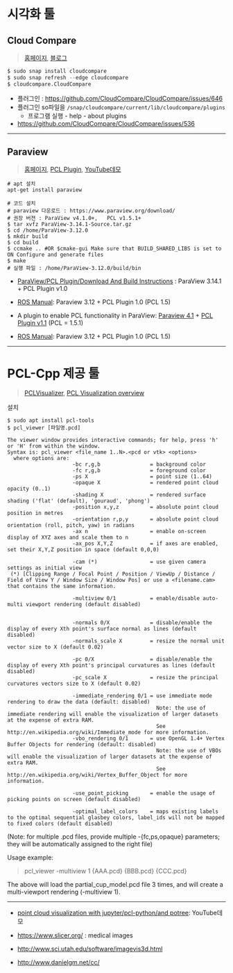 # 시각화 툴 



## Cloud Compare 

> [홈페이지](http://www.danielgm.net/cc/), [블로그](http://www.pointcloud.jp/blog_n23/)

```python
$ sudo snap install cloudcompare
$ sudo snap refresh --edge cloudcompare
$ cloudcompare.CloudCompare
```

- 플러그인 : https://github.com/CloudCompare/CloudCompare/issues/646
- 플러그인 so파일을 `/snap/cloudcompare/current/lib/cloudcompare/plugins` 
  - 프로그램 실행 - help - about plugins
- https://github.com/CloudCompare/CloudCompare/issues/536







---

## Paraview 


> [홈페이지](https://www.paraview.org/), [PCL Plugin](https://www.paraview.org/Wiki/ParaView/PCL_Plugin), [YouTube데모](https://www.youtube.com/watch?v=BZBQXcBvHW0) 

```
# apt 설치 
apt-get install paraview

# 코드 설치 
# paraview 다운로드 : https://www.paraview.org/download/
# 권장 버젼 : ParaView v4.1.0+,   PCL v1.5.1+
$ tar xvfz ParaView-3.14.1-Source.tar.gz
$ cd /home/ParaView-3.12.0 
$ mkdir build 
$ cd build 
$ ccmake .. #OR $cmake-gui Make sure that BUILD_SHARED_LIBS is set to ON Configure and generate files 
$ make 
# 실행 파일 : /home/ParaView-3.12.0/build/bin 
```




- [ParaView/PCL Plugin/Download And Build Instructions](https://www.paraview.org/Wiki/ParaView/PCL_Plugin/Download_And_Build_Instructions) : ParaView 3.14.1 + PCL Plugin v1.0


- [ROS Manual](http://wiki.ros.org/Industrial/Tutorials/PCLParaview): Paraview 3.12 + PCL Plugin 1.0 (PCL 1.5)

- A plugin to enable PCL functionality in ParaView: [Paraview 4.1](https://www.paraview.org/paraview-downloads/download.php?submit=Download&version=v4.1&type=binary&os=Linux&downloadFile=ParaView-4.1.0-Linux-64bit-glibc-2.3.6.tar.gz) + [PCL Plugin v1.1](https://github.com/Kitware/PCLPlugin) (PCL = 1.5.1)



- [ROS Manual](http://wiki.ros.org/Industrial/Tutorials/PCLParaview): Paraview 3.12 + PCL Plugin 1.0 (PCL 1.5)


--- 
  
# PCL-Cpp 제공 툴 

> [PCLVisualizer](http://pointclouds.org/documentation/tutorials/pcl_visualizer.php), [PCL Visualization overview](http://pointclouds.org/documentation/overview/visualization.php)

설치 
```
$ sudo apt install pcl-tools 
$ pcl_viewer [파일명.pcd]
```


```
The viewer window provides interactive commands; for help, press 'h' or 'H' from within the window.
Syntax is: pcl_viewer <file_name 1..N>.<pcd or vtk> <options>
  where options are:
                     -bc r,g,b                = background color
                     -fc r,g,b                = foreground color
                     -ps X                    = point size (1..64) 
                     -opaque X                = rendered point cloud opacity (0..1)
                     -shading X               = rendered surface shading ('flat' (default), 'gouraud', 'phong')
                     -position x,y,z          = absolute point cloud position in metres
                     -orientation r,p,y       = absolute point cloud orientation (roll, pitch, yaw) in radians
                     -ax n                    = enable on-screen display of XYZ axes and scale them to n
                     -ax_pos X,Y,Z            = if axes are enabled, set their X,Y,Z position in space (default 0,0,0)

                     -cam (*)                 = use given camera settings as initial view
 (*) [Clipping Range / Focal Point / Position / ViewUp / Distance / Field of View Y / Window Size / Window Pos] or use a <filename.cam> that contains the same information.

                     -multiview 0/1           = enable/disable auto-multi viewport rendering (default disabled)


                     -normals 0/X             = disable/enable the display of every Xth point's surface normal as lines (default disabled)
                     -normals_scale X         = resize the normal unit vector size to X (default 0.02)

                     -pc 0/X                  = disable/enable the display of every Xth point's principal curvatures as lines (default disabled)
                     -pc_scale X              = resize the principal curvatures vectors size to X (default 0.02)

                     -immediate_rendering 0/1 = use immediate mode rendering to draw the data (default: disabled)
                                                Note: the use of immediate rendering will enable the visualization of larger datasets at the expense of extra RAM.
                                                See http://en.wikipedia.org/wiki/Immediate_mode for more information.
                     -vbo_rendering 0/1       = use OpenGL 1.4+ Vertex Buffer Objects for rendering (default: disabled)
                                                Note: the use of VBOs will enable the visualization of larger datasets at the expense of extra RAM.
                                                See http://en.wikipedia.org/wiki/Vertex_Buffer_Object for more information.

                     -use_point_picking       = enable the usage of picking points on screen (default disabled)

                     -optimal_label_colors    = maps existing labels to the optimal sequential glasbey colors, label_ids will not be mapped to fixed colors (default disabled)
```
(Note: for multiple .pcd files, provide multiple -{fc,ps,opaque} parameters; they will be automatically assigned to the right file)

Usage example:

> pcl_viewer -multiview 1 {AAA.pcd} {BBB.pcd} {CCC.pcd}

The above will load the partial_cup_model.pcd file 3 times, and will create a multi-viewport rendering (-multiview 1).




---

- [point cloud visualization with jupyter/pcl-python/and potree](https://www.youtube.com/watch?v=s2IvpYvB7Ew): YouTube데모 



- https://www.slicer.org/ : medical images


- http://www.sci.utah.edu/software/imagevis3d.html

- http://www.danielgm.net/cc/